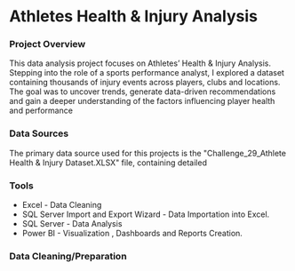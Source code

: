 # Athletes Health & Injury Analysis

### Project Overview
This data analysis project focuses on Athletes’ Health & Injury Analysis. Stepping into the role of a sports performance analyst, I explored a dataset containing thousands of injury events across players, clubs and locations. The goal was to uncover trends, generate data-driven recommendations and gain a deeper understanding of the factors influencing player health and performance

### Data Sources
The primary data source used for this projects is the "Challenge_29_Athlete Health & Injury Dataset.XLSX" file, containing detailed 

### Tools
- Excel - Data Cleaning
- SQL Server Import and Export Wizard - Data Importation into Excel.
- SQL Server - Data Analysis
- Power BI - Visualization , Dashboards and Reports Creation.

### Data Cleaning/Preparation




